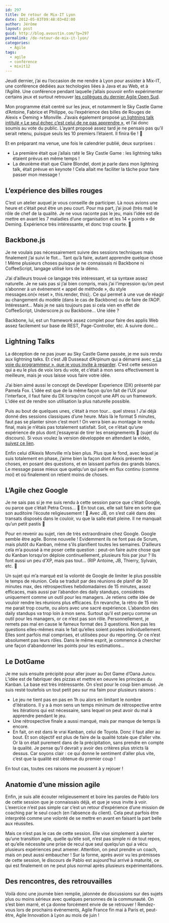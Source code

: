 ```yaml
---
id: 297
title: De retour de Mix-IT Lyon
date: 2012-05-03T09:48:03+02:00
author: Jérôme
layout: post
guid: http://blog.avoustin.com/?p=297
permalink: /de-retour-de-mix-it-lyon/
categories:
  - Agile
tags:
  - agile
  - conférence
  - mixit12
---
```


Jeudi dernier, j&rsquo;ai eu l&rsquo;occasion de me rendre à Lyon pour assister à Mix-IT, une conférence dédiées aux techologies liées à Java et au Web, et à l&rsquo;Agilité. Une conférence pendant laquelle j&rsquo;allais pouvoir enfin expérimenter certains jeux et surtout retrouver <a title="Agilité, Banyuls & Rugby : AOSud !" href="{{ site.baseurl }}/agilite-banyuls-rugby-aosud/" target="_blank">les collègues du dernier Agile Open Sud</a>.<!--more-->

Mon programme était centré sur les jeux, et notamment le Sky Castle Game d&rsquo;Antoine, Fabrice et Philippe, ou l&rsquo;expérience des billes de Rouges de Alexis « Deming » Monville. J&rsquo;avais également proposé <a title="mix-it LT " href="http://www.mix-it.fr/lightning/108/le-seul-echec-c-est-celui-de-ne-pas-apprendre" target="_blank">un lightning talk intitulé « Le seul échec c&rsquo;est celui de ne pas apprendre »</a>, et l&rsquo;ai donc soumis au vote du public. L&rsquo;ayant proposé assez tard je ne pensais pas qu&rsquo;il serait retenu, puisque seuls les 10 premiers l&rsquo;étaient. Il finira 6e ! 🙂

Et en préparant ma venue, une fois le calendrier publié, deux surprises :

  * La première était que j&rsquo;allais raté le Sky Castle Game : les lightning talks étaient prévus en même temps !
  * La deuxième était que Claire Blondel, dont je parle dans mon lightning talk, était prévue en keynote ! Cela allait me faciliter la tâche pour faire passer mon message !

## L&rsquo;expérience des billes rouges

C&rsquo;est un atelier auquel je vous conseille de participer. Là nous avions une heure et c&rsquo;était peut être un peu court. Pour ma part, j&rsquo;ai joué (très mal) le rôle de chef de la qualité. Je ne vous raconte pas le jeu, mais l&rsquo;idée est de mettre en avant les 7 maladies d&rsquo;une organisation et les 14 « points » de Deming. Expérience très intéressante, et donc trop courte. 🙂

## Backbone.js

Je ne voulais pas nécessairement suivre des sessions techniques mais finalement j&rsquo;ai suivi le flot&#8230; Tant qu&rsquo;à faire, autant apprendre quelque chose ! Même plusieurs choses puisque je ne connaissais ni Backbone ni CoffeeScript, langage utilisé lors de la démo.

J&rsquo;ai d&rsquo;ailleurs trouvé ce langage très intéressant, et sa syntaxe assez naturelle. Je ne sais pas si j&rsquo;ai bien compris, mais j&rsquo;ai l&rsquo;impression qu&rsquo;on peut s&rsquo;abonner à un événement « appel de méthode », du style messages.on(« reset », this.render, this);. Ce qui permet à une vue de réagir au changement du modèle (dans le cas de Backbone) ou de faire de l&rsquo;AOP. Intéressant&#8230; Mais je ne sais toujours pas si cela vien en effet de CoffeeScript, Underscore.js ou Backbone&#8230; Une idée ?

Backbone, lui, est un framework assez complet pour faire des applis Web assez facilement sur base de REST, Page-Controller, etc. A suivre donc&#8230;

## Lightning Talks

La déception de ne pas jouer au Sky Castle Game passée, je me suis rendu aux lightning talks. Et c&rsquo;est JB Dusseaut d&rsquo;Arpinum qui a démarré avec <a title="JB LT Mix-it vidéo" href="http://vimeo.com/41144268" target="_blank">« La voie du programmeur », que je vous invite à regarder</a>. C&rsquo;est cette session qui a eu le plus de voix lors du vote, et c&rsquo;était à mon sens effectivement la meilleure, mais je vous laisse vous faire votre idée.

J&rsquo;ai bien aimé aussi le concept de Developer Experience (DX) présenté par Pamela Fox. L&rsquo;idée est que de la même façon qu&rsquo;on fait de l&rsquo;UX pour l&rsquo;interface, il faut faire du DX lorsqu&rsquo;on conçoit une API ou un framework. L&rsquo;idée est de rendre son utilisation la plus naturelle possible.

Puis au bout de quelques unes, c&rsquo;était à mon tour&#8230; quel stress ! J&rsquo;ai déjà donné des sessions classiques d&rsquo;une heure. Mais là le format 5 minutes, faut pas se planter sinon c&rsquo;est mort ! On verra bien au montage le rendu final, mais je n&rsquo;étais pas totalement satisfait. Soit, ce n&rsquo;était qu&rsquo;une expérience de plus dont j&rsquo;essayerai de tirer les enseignements 🙂 (sujet du discours). Si vous voulez la version développée en attendant la vidéo, <a title="Le seul échec, c’est celui de ne pas apprendre" href="{{ site.baseurl }}/le-seul-echec-cest-celui-de-ne-pas-apprendre/" target="_blank">suivez ce lien</a>.

Enfin celui d&rsquo;Alexis Monville m&rsquo;a bien plus. Plus que le fond, avec lequel je suis totalement en phase, j&rsquo;aime bien la façon dont Alexis présente les choses, en posant des questions, et en laissant parfois des grands blancs. Le message passe mieux que quelqu&rsquo;un qui parle en flux continu (comme moi) et où finalement on retient moins de choses.

## L&rsquo;Agile chez Google

Je ne sais pas si je me suis rendu à cette session parce que c&rsquo;était Google, ou parce que c&rsquo;était Petra Cross&#8230; 🙂 En tout cas, elle sait faire en sorte que son auditoire l&rsquo;écoute religieusement ! 🙂 Avec JB, on s&rsquo;est calé dans des transats disposés dans le couloir, vu que la salle était pleine. Il ne manquait qu&rsquo;un petit pastis 🙂

Pour en revenir au sujet, rien de très extraordinaire chez Google. Google semble être agile. Bonne nouvelle ! Evidemment ils ne font pas de Scrum, mais plutôt du Kanban, même s&rsquo;ils planifient toutes les semaines. D&rsquo;ailleurs cela m&rsquo;a poussé à me poser cette question : peut-on faire autre chose que du Kanban lorsqu&rsquo;on déploie continuellement, plusieurs fois par jour ? Ils font aussi un peu d&rsquo;XP, mais pas tout&#8230; (RIP Antoine, JB, Thierry, Sylvain, etc. 🙂

Un sujet qui m&rsquo;a marqué est la volonté de Google de limiter le plus possible le temps de réunion. Cela se traduit par des réunions de planif de 30 minutes max, des rétrospectives hebdomadaires de 15 minutes, assez efficaces, mais aussi par l&rsquo;abandon des daily standups, considérés uniquement comme un outil pour les managers. Je retiens cette idée de vouloir rendre les réunions plus efficaces. En revanche, la rétro de 15 min me parait trop courte, ou alors avec une sacré expérience. L&rsquo;abandon des daily standups va trop loin à mon sens. Surtout qu&rsquo;il est perçu comme un outil pour les managers, or ce n&rsquo;est pas son rôle. Personnellement, je remets pas mal en cause le fameux format des 3 questions. Non pas les questions elles-mêmes mais le fait qu&rsquo;elles soient posées individuellement. Elles sont parfois mal comprises, et utilisées pour du reporting. Or ce n&rsquo;est absolument pas leurs rôles. Dans le même esprit, je commence à chercher une façon d&rsquo;abandonner les points pour les estimations&#8230;

## Le DotGame

Je me suis ensuite précipité pour aller jouer au Dot Game d&rsquo;Oana Juncu. L&rsquo;idée est de fabriquer des pizzas et mettre en oeuvre les principes du Kanban. La base est très intéressante. On s&rsquo;est pour le coup bien amusé. Je suis resté toutefois un tout petit peu sur ma faim pour plusieurs raisons :

  * Le jeu ne tient pas en pas en 1h ou alors en limitant le nombre d&rsquo;itérations. Il y a à mon sens un temps minimum de rétrospective entre les itérations qui est nécessaire, sans lequel on peut avoir du mal à apprendre pendant le jeu.
  * Une rétrospective finale a aussi manqué, mais par manque de temps là encore.
  * En fait, on est dans le vrai Kanban, celui de Toyota. Donc il faut aller au bout. Et son objectif est plus de faire de la qualité totale que d&rsquo;aller vite. Or là on était purement dans de la précipitation, sans prendre en compte la qualité. Je pense qu&rsquo;il devrait y avoir des critères plus stricts là dessus. Car soyons clair : ce qui donne le sentiment d&rsquo;aller plus vite, c&rsquo;est que la qualité est obtenue du premier coup !

En tout cas, toutes ces raisons me poussent à y rejouer !

## Anatomie d&rsquo;une mission agile

Enfin, je suis allé écouter religieusement et boire les paroles de Pablo lors de cette session que je connaissais déjà, et que je vous invite à voir. L&rsquo;exercice n&rsquo;est pas simple car c&rsquo;est un retour d&rsquo;expérience d&rsquo;une mission de coaching par le seul coach (en l&rsquo;absence du client). Cela peut parfois être interprété comme une volonté de se mettre en avant en faisant la part belle aux réussites.

Mais ce n&rsquo;est pas le cas de cette session. Elle vise simplement à alerter qu&rsquo;une transition agile, quelle qu&rsquo;elle soit, n&rsquo;est pas simple ni de tout repos, et qu&rsquo;elle nécessite une prise de recul que seul quelqu&rsquo;un qui a vécu plusieurs expériences peut amener. Attention, on peut prendre un coach, mais on peut aussi embaucher ! Sur la forme, après avoir vu les prémisses de cette session, le discours de Pablo est aujourd&rsquo;hui arrivé à maturité, ce qui est finalement on ne peut plus normal après plusieurs expérimentations.

## Des rencontres, des retrouvailles

Voilà donc une journée bien remplie, jalonnée de discussions sur des sujets plus ou moins sérieux avec quelques personnes de la communauté. On s&rsquo;est bien marré, et ça donne forcément envie de se retrouver ! Rendez-vous lors de prochains événements, Agile France fin mai à Paris et, peut-être, Agile Innovation à Lyon au mois de juin !

